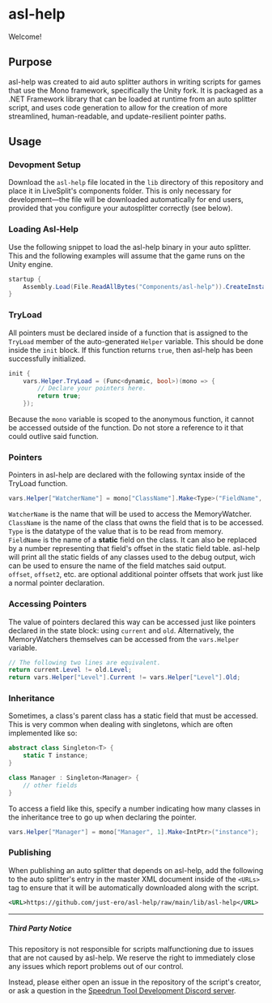 # asl-help
Welcome!

## Purpose
asl-help was created to aid auto splitter authors in writing scripts for games that use the Mono framework, specifically the Unity fork. It is packaged as a .NET Framework library that can be loaded at runtime from an auto splitter script, and uses code generation to allow for the creation of more streamlined, human-readable, and update-resilient pointer paths.

## Usage 
### Devopment Setup
Download the `asl-help` file located in the `lib` directory of this repository and place it in LiveSplit's components folder. This is only necessary for development—the file will be downloaded automatically for end users, provided that you configure your autosplitter correctly (see below).

### Loading Asl-Help
Use the following snippet to load the asl-help binary in your auto splitter. This and the following examples will assume that the game runs on the Unity engine.
```cs
startup {
    Assembly.Load(File.ReadAllBytes("Components/asl-help")).CreateInstance("Unity");
}
```

### TryLoad
All pointers must be declared inside of a function that is assigned to the `TryLoad` member of the auto-generated `Helper` variable. This should be done inside the `init` block. If this function returns `true`, then asl-help has been successfully initialized.
```cs
init {
    vars.Helper.TryLoad = (Func<dynamic, bool>)(mono => {
        // Declare your pointers here.
        return true;
    });
```
Because the `mono` variable is scoped to the anonymous function, it cannot be accessed outside of the function. Do not store a reference to it that could outlive said function.

### Pointers
Pointers in asl-help are declared with the following syntax inside of the TryLoad function.
```cs
vars.Helper["WatcherName"] = mono["ClassName"].Make<Type>("FieldName", offset1, offset...);
```
`WatcherName` is the name that will be used to access the MemoryWatcher.  
`ClassName` is the name of the class that owns the field that is to be accessed.  
`Type` is the datatype of the value that is to be read from memory.  
`FieldName` is the name of a **static** field on the class. It can also be replaced by a number representing that field's offset in the static field table. asl-help will print all the static fields of any classes used to the debug output, wich can be used to ensure the name of the field matches said output.  
`offset`, `offset2`, etc. are optional additional pointer offsets that work just like a normal pointer declaration.

### Accessing Pointers
The value of pointers declared this way can be accessed just like pointers declared in the state block: using `current` and `old`. Alternatively, the MemoryWatchers themselves can be accessed from the `vars.Helper` variable.
```cs
// The following two lines are equivalent.
return current.Level != old.Level;
return vars.Helper["Level"].Current != vars.Helper["Level"].Old;
```

### Inheritance
Sometimes, a class's parent class has a static field that must be accessed. This is very common when dealing with singletons, which are often implemented like so:
```cs
abstract class Singleton<T> {
    static T instance;
}

class Manager : Singleton<Manager> {
    // other fields
}
```
To access a field like this, specify a number indicating how many classes in the inheritance tree to go up when declaring the pointer.
```cs
vars.Helper["Manager"] = mono["Manager", 1].Make<IntPtr>("instance");
```

### Publishing
When publishing an auto splitter that depends on asl-help, add the following to the auto splitter's entry in the master XML document inside of the `<URLs>` tag to ensure that it will be automatically downloaded along with the script.
```xml
<URL>https://github.com/just-ero/asl-help/raw/main/lib/asl-help</URL>
```

---
##### Third Party Notice
This repository is not responsible for scripts malfunctioning due to issues that are not caused by asl-help.
We reserve the right to immediately close any issues which report problems out of our control.

Instead, please either open an issue in the repository of the script's creator, or ask a question in the [Speedrun Tool Development Discord server](https://discord.gg/cpYsxz7).